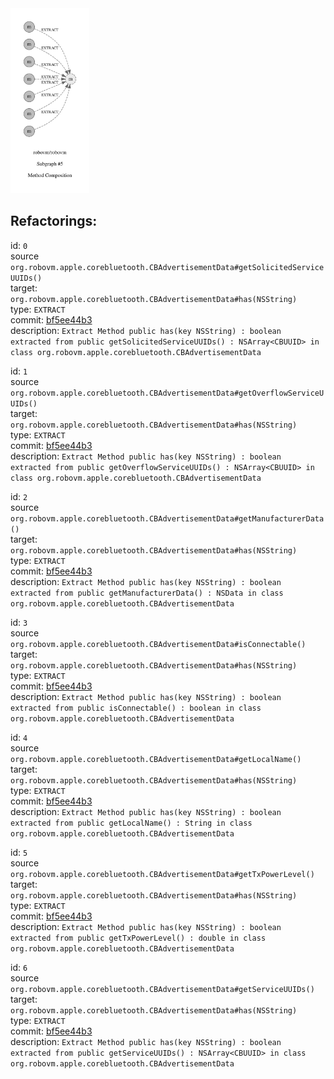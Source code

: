 <img src=subgraph_atomic_5.svg width=25%>

## Refactorings:

id: `0`\
source `org.robovm.apple.corebluetooth.CBAdvertisementData#getSolicitedServiceUUIDs()`\
target: `org.robovm.apple.corebluetooth.CBAdvertisementData#has(NSString)`\
type: `EXTRACT`\
commit: [bf5ee44b3](https://github.com/robovm/robovm/commit/bf5ee44b3b576e01ab09cae9f50300417b01dc07)\
description: `Extract Method public has(key NSString) : boolean extracted from public getSolicitedServiceUUIDs() : NSArray<CBUUID> in class org.robovm.apple.corebluetooth.CBAdvertisementData`

id: `1`\
source `org.robovm.apple.corebluetooth.CBAdvertisementData#getOverflowServiceUUIDs()`\
target: `org.robovm.apple.corebluetooth.CBAdvertisementData#has(NSString)`\
type: `EXTRACT`\
commit: [bf5ee44b3](https://github.com/robovm/robovm/commit/bf5ee44b3b576e01ab09cae9f50300417b01dc07)\
description: `Extract Method public has(key NSString) : boolean extracted from public getOverflowServiceUUIDs() : NSArray<CBUUID> in class org.robovm.apple.corebluetooth.CBAdvertisementData`

id: `2`\
source `org.robovm.apple.corebluetooth.CBAdvertisementData#getManufacturerData()`\
target: `org.robovm.apple.corebluetooth.CBAdvertisementData#has(NSString)`\
type: `EXTRACT`\
commit: [bf5ee44b3](https://github.com/robovm/robovm/commit/bf5ee44b3b576e01ab09cae9f50300417b01dc07)\
description: `Extract Method public has(key NSString) : boolean extracted from public getManufacturerData() : NSData in class org.robovm.apple.corebluetooth.CBAdvertisementData`

id: `3`\
source `org.robovm.apple.corebluetooth.CBAdvertisementData#isConnectable()`\
target: `org.robovm.apple.corebluetooth.CBAdvertisementData#has(NSString)`\
type: `EXTRACT`\
commit: [bf5ee44b3](https://github.com/robovm/robovm/commit/bf5ee44b3b576e01ab09cae9f50300417b01dc07)\
description: `Extract Method public has(key NSString) : boolean extracted from public isConnectable() : boolean in class org.robovm.apple.corebluetooth.CBAdvertisementData`

id: `4`\
source `org.robovm.apple.corebluetooth.CBAdvertisementData#getLocalName()`\
target: `org.robovm.apple.corebluetooth.CBAdvertisementData#has(NSString)`\
type: `EXTRACT`\
commit: [bf5ee44b3](https://github.com/robovm/robovm/commit/bf5ee44b3b576e01ab09cae9f50300417b01dc07)\
description: `Extract Method public has(key NSString) : boolean extracted from public getLocalName() : String in class org.robovm.apple.corebluetooth.CBAdvertisementData`

id: `5`\
source `org.robovm.apple.corebluetooth.CBAdvertisementData#getTxPowerLevel()`\
target: `org.robovm.apple.corebluetooth.CBAdvertisementData#has(NSString)`\
type: `EXTRACT`\
commit: [bf5ee44b3](https://github.com/robovm/robovm/commit/bf5ee44b3b576e01ab09cae9f50300417b01dc07)\
description: `Extract Method public has(key NSString) : boolean extracted from public getTxPowerLevel() : double in class org.robovm.apple.corebluetooth.CBAdvertisementData`

id: `6`\
source `org.robovm.apple.corebluetooth.CBAdvertisementData#getServiceUUIDs()`\
target: `org.robovm.apple.corebluetooth.CBAdvertisementData#has(NSString)`\
type: `EXTRACT`\
commit: [bf5ee44b3](https://github.com/robovm/robovm/commit/bf5ee44b3b576e01ab09cae9f50300417b01dc07)\
description: `Extract Method public has(key NSString) : boolean extracted from public getServiceUUIDs() : NSArray<CBUUID> in class org.robovm.apple.corebluetooth.CBAdvertisementData`

